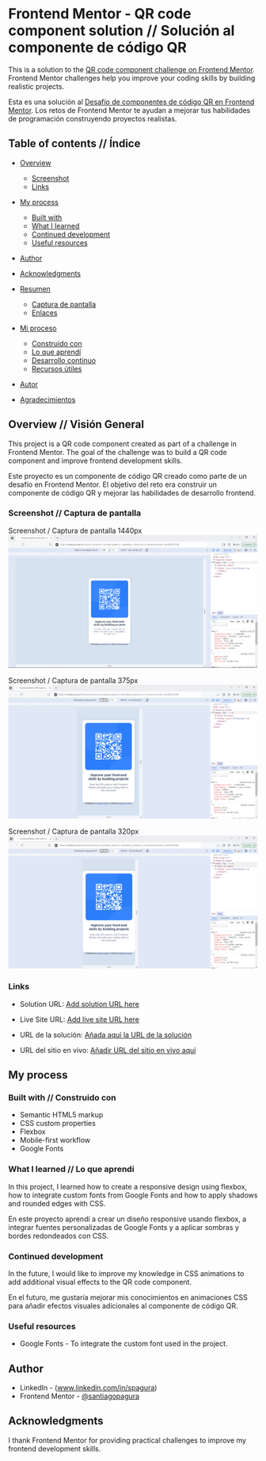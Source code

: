 # Frontend Mentor - QR code component solution // Solución al componente de código QR


This is a solution to the [QR code component challenge on Frontend Mentor](https://www.frontendmentor.io/challenges/qr-code-component-iux_sIO_H). Frontend Mentor challenges help you improve your coding skills by building realistic projects. 



Esta es una solución al [Desafío de componentes de código QR en Frontend Mentor](https://www.frontendmentor.io/challenges/qr-code-component-iux_sIO_H). Los retos de Frontend Mentor te ayudan a mejorar tus habilidades de programación construyendo proyectos realistas. 


## Table of contents // Índice

- [Overview](#overview)
  - [Screenshot](#screenshot)
  - [Links](#links)
- [My process](#my-process)
  - [Built with](#built-with)
  - [What I learned](#what-i-learned)
  - [Continued development](#continued-development)
  - [Useful resources](#useful-resources)
- [Author](#author)
- [Acknowledgments](#acknowledgments)





- [Resumen](#resumen)
  - [Captura de pantalla](#screenshot)
  - [Enlaces](#links)
- [Mi proceso](#my-process)
  - [Construido con](#built-with)
  - [Lo que aprendí](#what-i-learned)
  - [Desarrollo continuo](#continued-development)
  - [Recursos útiles](#useful-resources)
- [Autor](#author)
- [Agradecimientos](#acknowledgments)



## Overview // Visión General

This project is a QR code component created as part of a challenge in Frontend Mentor. The goal of the challenge was to build a QR code component and improve frontend development skills.



Este proyecto es un componente de código QR creado como parte de un desafío en Frontend Mentor. El objetivo del reto era construir un componente de código QR y mejorar las habilidades de desarrollo frontend.



### Screenshot  //  Captura de pantalla


Screenshot / Captura de pantalla
 1440px
![](./design/work-completed-screenshot/screenshot-1440px.png)

Screenshot / Captura de pantalla
 375px
![](./design/work-completed-screenshot/screenshot-375px.png)

Screenshot / Captura de pantalla
 320px
![](./design/work-completed-screenshot/screenshot-320px.png)

### Links

- Solution URL: [Add solution URL here](https://your-solution-url.com)
- Live Site URL: [Add live site URL here](https://your-live-site-url.com)


- URL de la solución: [Añada aquí la URL de la solución](https://your-solution-url.com)
- URL del sitio en vivo: [Añadir URL del sitio en vivo aquí](https://your-live-site-url.com)

## My process



### Built with  // Construido con 

- Semantic HTML5 markup
- CSS custom properties
- Flexbox
- Mobile-first workflow
- Google Fonts

### What I learned  // Lo que aprendí

In this project, I learned how to create a responsive design using flexbox, how to integrate custom fonts from Google Fonts and how to apply shadows and rounded edges with CSS.

En este proyecto aprendí a crear un diseño responsive usando flexbox, a integrar fuentes personalizadas de Google Fonts y a aplicar sombras y bordes redondeados con CSS.



### Continued development

In the future, I would like to improve my knowledge in CSS animations to add additional visual effects to the QR code component. 


En el futuro, me gustaría mejorar mis conocimientos en animaciones CSS para añadir efectos visuales adicionales al componente de código QR.



### Useful resources

- Google Fonts - To integrate the custom font used in the project.

## Author

- LinkedIn - (www.linkedin.com/in/spagura)
- Frontend Mentor - [@santiagopagura](https://www.frontendmentor.io/profile/yourusername)



## Acknowledgments

I thank Frontend Mentor for providing practical challenges to improve my frontend development skills.


